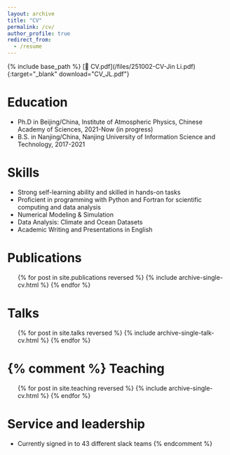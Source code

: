 ```yaml
---
layout: archive
title: "CV"
permalink: /cv/
author_profile: true
redirect_from:
  - /resume
---
```


{% include base_path %}
[📄 CV.pdf](/files/251002-CV-Jin Li.pdf){:target="_blank" download="CV_JL.pdf"}

Education
======
* Ph.D in Beijing/China, Institute of Atmospheric Physics, Chinese Academy of Sciences, 2021-Now (in progress)
* B.S. in Nanjing/China, Nanjing University of Information Science and Technology, 2017-2021
  
Skills
======
* Strong self-learning ability and skilled in hands-on tasks
* Proficient in programming with Python and Fortran for scientific computing and data analysis
* Numerical Modeling & Simulation
* Data Analysis: Climate and Ocean Datasets
* Academic Writing and Presentations in English

Publications
======
  <ul>{% for post in site.publications reversed %}
    {% include archive-single-cv.html %}
  {% endfor %}</ul>
  
Talks
======
  <ul>{% for post in site.talks reversed %}
    {% include archive-single-talk-cv.html  %}
  {% endfor %}</ul>
  
{% comment %}
Teaching
======
  <ul>{% for post in site.teaching reversed %}
    {% include archive-single-cv.html %}
  {% endfor %}</ul>
  
Service and leadership
======
* Currently signed in to 43 different slack teams
{% endcomment %}